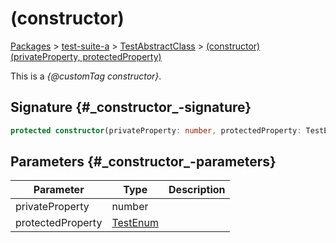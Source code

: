 # (constructor)

[Packages](/) \> [test-suite-a](/test-suite-a/) \> [TestAbstractClass](/test-suite-a/testabstractclass-class/) \> [(constructor)(privateProperty, protectedProperty)](/test-suite-a/testabstractclass-class/_constructor_-constructor)

This is a _{@customTag constructor}_.

## Signature {#\_constructor\_-signature}

```typescript
protected constructor(privateProperty: number, protectedProperty: TestEnum);
```

## Parameters {#\_constructor\_-parameters}

| Parameter | Type | Description |
| --- | --- | --- |
| privateProperty | number |  |
| protectedProperty | [TestEnum](/test-suite-a/testenum-enum/) |  |
